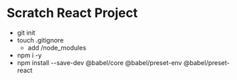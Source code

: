 # Scratch React Project

* git init
* touch .gitignore
    * add /node_modules
* npm i -y
* npm install --save-dev @babel/core @babel/preset-env @babel/preset-react